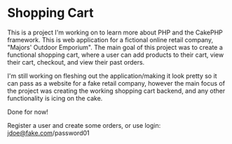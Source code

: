 # Shopping Cart

This is a project I'm working on to learn more about PHP and the CakePHP framework. This is web application for a fictional online retail company, "Majors' Outdoor Emporium". The main goal of this project was to create a functional shopping cart, where a user can add products to their cart, view their cart, checkout, and view their past orders.

I'm still working on fleshing out the application/making it look pretty so it can pass as a website for a fake retail company, however the main focus of the project was creating the working shopping cart backend, and any other functionality is icing on the cake.

Done for now!

Register a user and create some orders, or use login: jdoe@fake.com/password01
